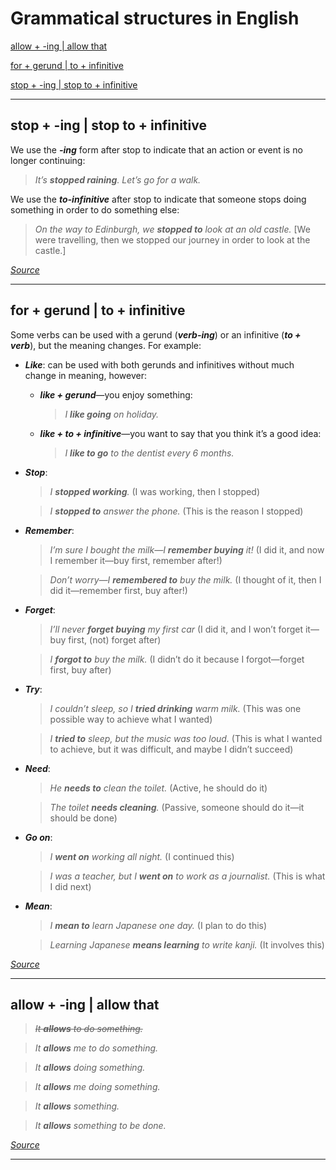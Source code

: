 # Grammatical structures in English

[allow + -ing \| allow that](#allow---ing--allow-that)

[for + gerund \| to + infinitive](#for--gerund--to--infinitive)

[stop + -ing \| stop to + infinitive](#stop---ing--stop-to--infinitive)

***

## stop + -ing \| stop to + infinitive

We use the ***-ing*** form after stop to indicate that an action or event is no longer continuing:

> *It’s **stopped raining**. Let’s go for a walk.*

We use the ***to-infinitive*** after stop to indicate that someone stops doing something in order to do something else:

> *On the way to Edinburgh, we **stopped to** look at an old castle.* \[We were travelling, then we stopped our journey in order to look at the castle.\]

[*Source*](https://dictionary.cambridge.org/ru/грамматика/британская-грамматика/stop-ing-form-or-to-infinitive)

***

## for + gerund | to + infinitive

Some verbs can be used with a gerund (***verb-ing***) or an infinitive (***to \+ verb***), but the meaning changes. For example:

- ***Like***: can be used with both gerunds and infinitives without much change in meaning, however:

  - ***like + gerund***&mdash;you enjoy something:

    > *I **like going** on holiday.*

  - ***like + to + infinitive***&mdash;you want to say that you think it’s a good idea:

    > *I **like to go** to the dentist every 6 months.*

- ***Stop***:

  > *I **stopped working**.* (I was working, then I stopped)

  > *I **stopped to** answer the phone.* (This is the reason I stopped)

- ***Remember***:

  > *I’m sure I bought the milk&mdash;I **remember buying** it!* (I did it, and now I remember it&mdash;buy first, remember after!)

  > *Don’t worry&mdash;I **remembered to** buy the milk.* (I thought of it, then I did it&mdash;remember first, buy after!)

- ***Forget***:

  > *I’ll never **forget buying** my first car* (I did it, and I won’t forget it&mdash;buy first, (not) forget after)

  > *I **forgot to** buy the milk.* (I didn’t do it because I forgot&mdash;forget first, buy after)

- ***Try***:

  > *I couldn’t sleep, so I **tried drinking** warm milk.* (This was one possible way to achieve what I wanted)

  > *I **tried to** sleep, but the music was too loud.* (This is what I wanted to achieve, but it was difficult, and maybe I didn’t succeed)

- ***Need***:

  > *He **needs to** clean the toilet.* (Active, he should do it)

  > *The toilet **needs cleaning**.* (Passive, someone should do it&mdash;it should be done)

- ***Go on***:

  > *I **went on** working all night.* (I continued this)

  > *I was a teacher, but I **went on** to work as a journalist.* (This is what I did next)

- ***Mean***:

  > *I **mean to** learn Japanese one day.* (I plan to do this)

  > *Learning Japanese **means learning** to write kanji.* (It involves this)

[*Source*](https://www.tinyteflteacher.co.uk/learn-english/grammar-explanations/verb-patterns/verbs-with-gerund-or-infinitive)

***

## allow + -ing \| allow that

> *~~It **allows** to do something.~~*

> *It **allows** me to do something.*

> *It **allows** doing something.*

> *It **allows** me doing something.*

> *It **allows** something.*

> *It **allows** something to be done.*

[*Source*](https://ell.stackexchange.com/questions/11193/allow-to-infinitive-substantive-verb-ing)

***
